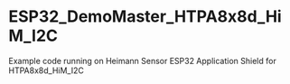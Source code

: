 # ESP32_DemoMaster_HTPA8x8d_HiM_I2C
Example code running on Heimann Sensor ESP32 Application Shield for HTPA8x8d_HiM_I2C
